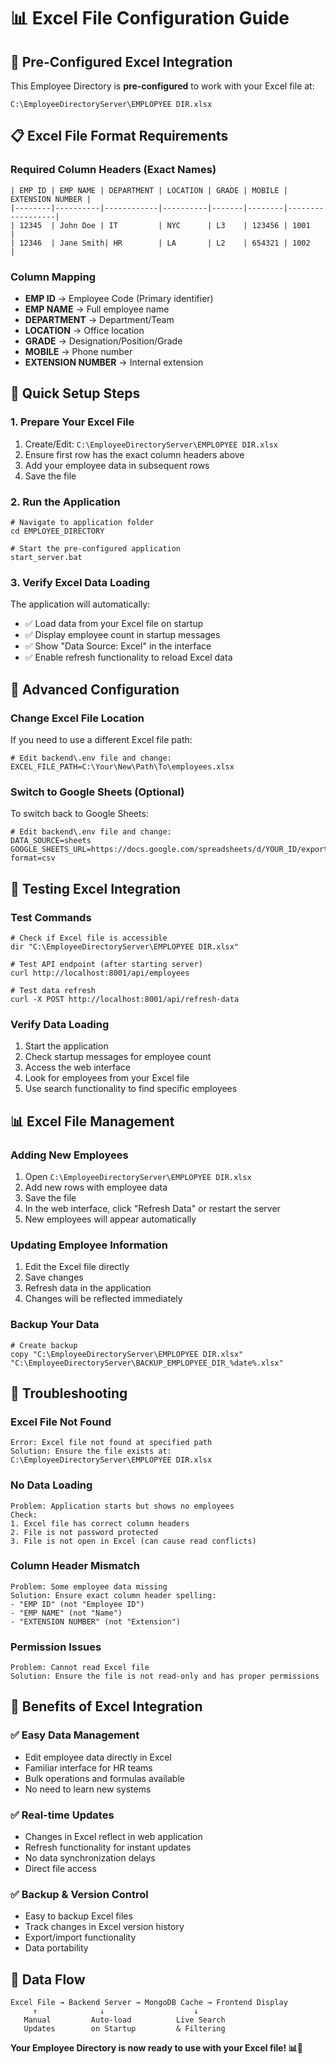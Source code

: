 # 📊 Excel File Configuration Guide

## 🎯 Pre-Configured Excel Integration

This Employee Directory is **pre-configured** to work with your Excel file at:
```
C:\EmployeeDirectoryServer\EMPLOPYEE DIR.xlsx
```

## 📋 Excel File Format Requirements

### Required Column Headers (Exact Names)
```excel
| EMP ID | EMP NAME | DEPARTMENT | LOCATION | GRADE | MOBILE | EXTENSION NUMBER |
|--------|----------|------------|----------|-------|--------|------------------|
| 12345  | John Doe | IT         | NYC      | L3    | 123456 | 1001            |
| 12346  | Jane Smith| HR        | LA       | L2    | 654321 | 1002            |
```

### Column Mapping
- **EMP ID** → Employee Code (Primary identifier)
- **EMP NAME** → Full employee name
- **DEPARTMENT** → Department/Team
- **LOCATION** → Office location
- **GRADE** → Designation/Position/Grade
- **MOBILE** → Phone number
- **EXTENSION NUMBER** → Internal extension

## 🚀 Quick Setup Steps

### 1. Prepare Your Excel File
1. Create/Edit: `C:\EmployeeDirectoryServer\EMPLOPYEE DIR.xlsx`
2. Ensure first row has the exact column headers above
3. Add your employee data in subsequent rows
4. Save the file

### 2. Run the Application
```batch
# Navigate to application folder
cd EMPLOYEE_DIRECTORY

# Start the pre-configured application
start_server.bat
```

### 3. Verify Excel Data Loading
The application will automatically:
- ✅ Load data from your Excel file on startup
- ✅ Display employee count in startup messages
- ✅ Show "Data Source: Excel" in the interface
- ✅ Enable refresh functionality to reload Excel data

## 🔧 Advanced Configuration

### Change Excel File Location
If you need to use a different Excel file path:

```batch
# Edit backend\.env file and change:
EXCEL_FILE_PATH=C:\Your\New\Path\To\employees.xlsx
```

### Switch to Google Sheets (Optional)
To switch back to Google Sheets:

```batch
# Edit backend\.env file and change:
DATA_SOURCE=sheets
GOOGLE_SHEETS_URL=https://docs.google.com/spreadsheets/d/YOUR_ID/export?format=csv
```

## 🧪 Testing Excel Integration

### Test Commands
```batch
# Check if Excel file is accessible
dir "C:\EmployeeDirectoryServer\EMPLOPYEE DIR.xlsx"

# Test API endpoint (after starting server)
curl http://localhost:8001/api/employees

# Test data refresh
curl -X POST http://localhost:8001/api/refresh-data
```

### Verify Data Loading
1. Start the application
2. Check startup messages for employee count
3. Access the web interface
4. Look for employees from your Excel file
5. Use search functionality to find specific employees

## 📊 Excel File Management

### Adding New Employees
1. Open `C:\EmployeeDirectoryServer\EMPLOPYEE DIR.xlsx`
2. Add new rows with employee data
3. Save the file
4. In the web interface, click "Refresh Data" or restart the server
5. New employees will appear automatically

### Updating Employee Information
1. Edit the Excel file directly
2. Save changes
3. Refresh data in the application
4. Changes will be reflected immediately

### Backup Your Data
```batch
# Create backup
copy "C:\EmployeeDirectoryServer\EMPLOPYEE DIR.xlsx" "C:\EmployeeDirectoryServer\BACKUP_EMPLOPYEE_DIR_%date%.xlsx"
```

## 🚨 Troubleshooting

### Excel File Not Found
```
Error: Excel file not found at specified path
Solution: Ensure the file exists at: C:\EmployeeDirectoryServer\EMPLOPYEE DIR.xlsx
```

### No Data Loading
```
Problem: Application starts but shows no employees
Check:
1. Excel file has correct column headers
2. File is not password protected
3. File is not open in Excel (can cause read conflicts)
```

### Column Header Mismatch
```
Problem: Some employee data missing
Solution: Ensure exact column header spelling:
- "EMP ID" (not "Employee ID")
- "EMP NAME" (not "Name") 
- "EXTENSION NUMBER" (not "Extension")
```

### Permission Issues
```
Problem: Cannot read Excel file
Solution: Ensure the file is not read-only and has proper permissions
```

## 🎉 Benefits of Excel Integration

### ✅ Easy Data Management
- Edit employee data directly in Excel
- Familiar interface for HR teams
- Bulk operations and formulas available
- No need to learn new systems

### ✅ Real-time Updates
- Changes in Excel reflect in web application
- Refresh functionality for instant updates
- No data synchronization delays
- Direct file access

### ✅ Backup & Version Control
- Easy to backup Excel files
- Track changes in Excel version history
- Export/import functionality
- Data portability

## 🔄 Data Flow

```
Excel File → Backend Server → MongoDB Cache → Frontend Display
     ↑              ↓                    ↓
   Manual         Auto-load          Live Search
   Updates        on Startup         & Filtering
```

**Your Employee Directory is now ready to use with your Excel file! 📊🚀**